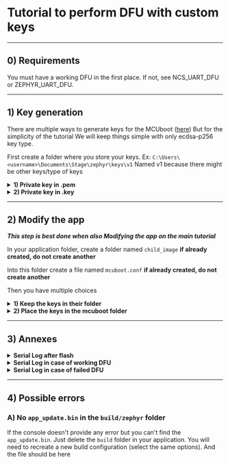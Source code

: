# Tutorial to perform DFU with custom keys

___

## 0) Requirements

You must have a working DFU in the first place.
If not, see NCS_UART_DFU or ZEPHYR_UART_DFU.

___

## 1) Key generation

There are multiple ways to generate keys for the MCUboot ([here](https://developer.nordicsemi.com/nRF_Connect_SDK/doc/latest/nrf/config_and_build/bootloaders/bootloader_signature_keys.html))
But for the simplicity of the tutorial
We will keep things simple with only ecdsa-p256 key type.

First create a folder where you store your keys.
Ex: `C:\Users\<username>\Documents\Stage\zephyr\keys\v1`
Named v1 because there might be other keys/type of keys

<details>
<summary><b>1) Private key in .pem</b></summary>

Has been tested and works well

```bash
nrfutil keys generate priv.pem
```

[Source](https://devzone.nordicsemi.com/guides/short-range-guides/b/software-development-kit/posts/nrf5-sdk-v17-1-0-secure-dfu-hands-on-tutorial)

</details>

<details>
<summary><b>2) Private key in .key</b></summary>

Has not been tested yet

</details>

___

## 2) Modify the app

***This step is best done when also Modifying the app on the main tutorial***

In your application folder, create a folder named `child_image`
**if already created, do not create another**

Into this folder create a file named `mcuboot.conf`
**if already created, do not create another**

Then you have multiple choices

<details>
<summary><b>1) Keep the keys in their folder</b></summary>

In that case, add these lines:

``` conf
# Path to custom key
CONFIG_BOOT_SIGNATURE_KEY_FILE="<absolute>/<path>/<to>/<key>/priv.pem"
# Fix to: undefined reference to 'rsa_pub_key_len'
CONFIG_BOOT_SIGNATURE_TYPE_ECDSA_P256=y
```

In my case:

- the path to their folder is : `C:/Users/<username>/Documents/Stage/zephyr/keys/v1/priv.pem`
- the path to the app folder is: `C:/ncs/myapps/ble_dfu_peripheral_lbs/priv.pem`

</details>

<details>
<summary><b>2) Place the keys in the mcuboot folder</b></summary>

In that case, place the private key in the mcuboot folder `C:/ncs/v2.5.2/bootloader/mcuboot/`

Then add these lines:

``` conf
# Path to custom key
CONFIG_BOOT_SIGNATURE_KEY_FILE="priv.pem"
# Fix to: undefined reference to 'rsa_pub_key_len'
CONFIG_BOOT_SIGNATURE_TYPE_ECDSA_P256=y
```

The path is shorter

</details>

___

## 3) Annexes

<details>
<summary><b>Serial Log after flash</b></summary>

```bash
*** Booting nRF Connect SDK v2.5.2 ***
I: Starting bootloader
I: Primary image: magic=unset, swap_type=0x1, copy_done=0x3, image_ok=0x3
I: Secondary image: magic=unset, swap_type=0x1, copy_done=0x3, image_ok=0x3
I: Boot source: none
I: Image index: 0, Swap type: none
I: Bootloader chainload address offset: 0xc000
*** Booting nRF Connect SDK v2.5.2 ***
Starting Bluetooth Peripheral LBS example
build time: Feb 15 2024 16:14:11
I: 2 Sectors of 4096 bytes
I: alloc wra: 0, fd0
I: data wra: 0, 1c
I: HW Platform: Nordic Semiconductor (0x0002)
I: HW Variant: nRF53x (0x0003)
I: Firmware: Standard Bluetooth controller (0x00) Version 141.732 Build 3324398027
I: No ID address. App must call settings_load()
Bluetooth initialized
I: Identity: CF:1E:65:8D:10:AC (random)
I: HCI: version 5.4 (0x0d) revision 0x2168, manufacturer 0x0059
I: LMP: version 5.4 (0x0d) subver 0x2168
Advertising successfully started
Connected
```

</details>

<details>
<summary><b>Serial Log in case of working DFU</b></summary>

```bash
I: Image index: 0, Swap type: none
I: Image index: 0, Swap type: none
I: Image index: 0, Swap type: none
I: Image index: 0, Swap type: none
I: Image index: 0, Swap type: test
*** Booting nRF Connect SDK v2.5.2 ***
I: Starting bootloader
I: Primary image: magic=unset, swap_type=0x1, copy_done=0x3, image_ok=0x3
I: Secondary image: magic=good, swap_type=0x2, copy_done=0x3, image_ok=0x3
I: Boot source: none
I: Image index: 0, Swap type: test
I: Starting swap using move algorithm.
I: Bootloader chainload address offset: 0xc000
*** Booting nRF Connect SDK v2.5.2 ***
Starting Bluetooth Peripheral LBS example
build time: Feb 15 2024 16:18:06
I: 2 Sectors of 4096 bytes
I: alloc wra: 0, fe8
I: data wra: 0, 0
I: HW Platform: Nordic Semiconductor (0x0002)
I: HW Variant: nRF53x (0x0003)
I: Firmware: Standard Bluetooth controller (0x00) Version 141.732 Build 3324398027
I: No ID address. App must call settings_load()
Bluetooth initialized
I: Identity: CF:1E:65:8D:10:AC (random)
I: HCI: version 5.4 (0x0d) revision 0x2168, manufacturer 0x0059
I: LMP: version 5.4 (0x0d) subver 0x2168
Advertising successfully started
Connected
```

</details>

<details>
<summary><b>Serial Log in case of failed DFU</b></summary>

```bash
I: Image index: 0, Swap type: revert
I: Image index: 0, Swap type: none
I: Image index: 0, Swap type: none
I: Image index: 0, Swap type: none
I: Image index: 0, Swap type: none
I: Image index: 0, Swap type: none
I: Image index: 0, Swap type: test
*** Booting nRF Connect SDK v2.5.2 ***
I: Starting bootloader
I: Primary image: magic=good, swap_type=0x2, copy_done=0x1, image_ok=0x1
I: Secondary image: magic=good, swap_type=0x2, copy_done=0x3, image_ok=0x3
I: Boot source: none
I: Image index: 0, Swap type: test
E: Image in the secondary slot is not valid!
I: Bootloader chainload address offset: 0xc000
*** Booting nRF Connect SDK v2.5.2 ***
Starting Bluetooth Peripheral LBS example
build time: Feb 15 2024 16:18:06
I: 2 Sectors of 4096 bytes
I: alloc wra: 0, fe8
I: data wra: 0, 0
I: HW Platform: Nordic Semiconductor (0x0002)
I: HW Variant: nRF53x (0x0003)
I: Firmware: Standard Bluetooth controller (0x00) Version 141.732 Build 3324398027
I: No ID address. App must call settings_load()
Bluetooth initialized
I: Identity: CF:1E:65:8D:10:AC (random)
I: HCI: version 5.4 (0x0d) revision 0x2168, manufacturer 0x0059
I: LMP: version 5.4 (0x0d) subver 0x2168
Advertising successfully started
Connected
```

</details>

___

## 4) Possible errors

### A) No `app_update.bin` in the `build/zephyr` folder

If the console doesn't provide any error but you can't find the `app_update.bin`.
Just delete the `build` folder in your application.
You will need to recreate a new build configuration (select the same options).
And the file should be here
